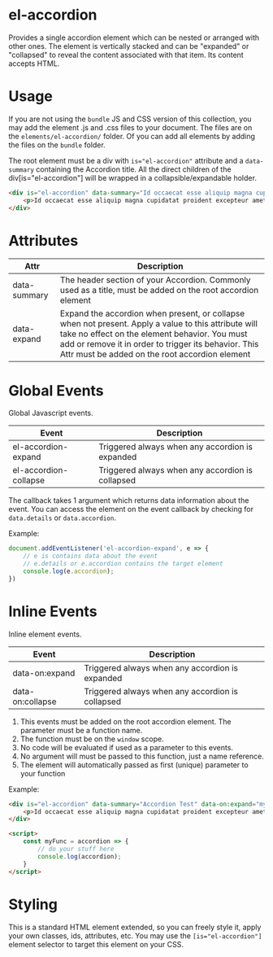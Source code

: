 # el-accordion

Provides a single accordion element which can be nested or arranged with other ones. The element is vertically stacked and can be "expanded" or "collapsed" to reveal the content associated with that item. Its content accepts HTML.

# Usage

If you are not using the `bundle` JS and CSS version of this collection, you may add the element .js and .css files to your document.
The files are on the `elements/el-accordion/` folder. Of you can add all elements by adding the files on the `bundle` folder.

The root element must be a div with `is="el-accordion"` attribute and a `data-summary` containing the Accordion title.
All the direct children of the div[is="el-accordion"] will be wrapped in a collapsible/expandable holder.

```html
<div is="el-accordion" data-summary="Id occaecat esse aliquip magna cupidatat proident excepteur amet duis qui consectetur in ut sit sed magna">
	<p>Id occaecat esse aliquip magna cupidatat proident excepteur amet duis qui consectetur in ut sit sed magna incididunt ullamco et duis aliquip officia dolore consectetur est elit.</p>
</div>
```

# Attributes

| Attr | Description |
| --- | --- |
| data-summary | The header section of your Accordion. Commonly used as a title, must be added on the root accordion element |
| data-expand | Expand the accordion when present, or collapse when not present. Apply a value to this attribute will take no effect on the element behavior. You must add or remove it in order to trigger its behavior. This Attr must be added on the root accordion element |

# Global Events

Global Javascript events.

| Event | Description |
| --- | --- |
| el-accordion-expand | Triggered always when any accordion is expanded |
| el-accordion-collapse | Triggered always when any accordion is collapsed |

The callback takes 1 argument which returns data information about the event.
You can access the element on the event callback by checking for `data.details` or `data.accordion`.

Example:

```javascript
document.addEventListener('el-accordion-expand', e => {
	// e is contains data about the event
	// e.details or e.accordion contains the target element
	console.log(e.accordion);
})
```

# Inline Events

Inline element events.

| Event | Description |
| --- | --- |
| data-on:expand | Triggered always when any accordion is expanded |
| data-on:collapse | Triggered always when any accordion is collapsed |

1. This events must be added on the root accordion element. The parameter must be a function name.
2. The function must be on the `window` scope. 
3. No code will be evaluated if used as a parameter to this events.
4. No argument will must be passed to this function, just a name reference.
5. The element will automatically passed as first (unique) parameter to your function

Example:

```html
<div is="el-accordion" data-summary="Accordion Test" data-on:expand="myFunc">
	<p>Id occaecat esse aliquip magna cupidatat proident excepteur amet duis qui consectetur in ut sit sed magna incididunt ullamco et duis aliquip officia dolore consectetur est elit.</p>
</div>

<script>
	const myFunc = accordion => {
		// do your stuff here
		console.log(accordion);
	}
</script>
```

# Styling

This is a standard HTML element extended, so you can freely style it, apply your own classes, ids, attributes, etc.
You may use the `[is="el-accordion"]` element selector to target this element on your CSS.